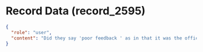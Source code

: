 # Record Data (record_2595)

```json
{
  "role": "user",
  "content": "Did they say 'poor feedback ' as in that it was the official stance of the company?"
}
```
